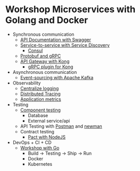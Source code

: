 # Workshop Microservices with Golang and Docker
* Synchronous communication
  * [API Documentation with Swagger](https://github.com/up1/workshop-microservices-golang-2021/tree/main/sync/api-document)
  * [Service-to-service with Service Discovery](https://github.com/up1/workshop-microservices-golang-2021/tree/main/sync/working-with-service-discovery)
    * [Consul](https://www.consul.io/)
  * [Protobuf and gRPC](https://github.com/up1/workshop-microservices-golang-2021/tree/main/sync/protobuf)
  * [API Gateway with Kong](https://github.com/up1/workshop-microservices-golang-2021/tree/main/sync/api-gateway-with-kong)
    * [gRPC plugin for Kong](https://docs.konghq.com/hub/kong-inc/grpc-gateway/)
* Asynchronous communication
  * [Event-sourcing with Apache Kafka](https://github.com/up1/demo-event-sourcing-with-golang)
* Observability
  * [Centralize logging](https://github.com/up1/workshop-microservices-golang-2021/tree/main/observability/centralize_logging)
  * [Distributed Tracing](https://github.com/up1/workshop-microservices-golang-2021/tree/main/observability/distributed_tracing)
  * [Application metrics](https://github.com/up1/workshop-microservices-golang-2021/tree/main/observability/application_metrics)
* Testing
  * [Component testing](https://github.com/up1/workshop-microservices-golang-2021/tree/main/testing/component-testing)
    * Database
    * External service/api 
  * API Testing with [Postman](https://www.postman.com/) and [newman](https://www.npmjs.com/package/newman)
  * Contract testing
    * [Pact with NodeJS](https://github.com/up1/workshop-contract-testing)
* DevOps + CI + CD
  * [Workshop with Go](https://github.com/up1/workshop-devops-go)
     * Build -> Testing -> Ship -> Run
     * Docker
     * Kubernetes


